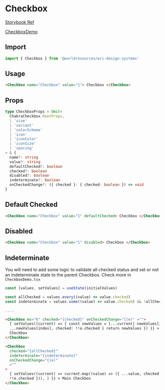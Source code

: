 # Checkbox

[Storybook Ref](https://wri.github.io/wri-design-systems/?path=/docs/controls-checkbox--docs)

[CheckboxDemo](https://github.com/wri/wri-design-systems/blob/main/src/components/Checkbox/CheckboxDemo.tsx)

## Import

```js
import { Checkbox } from '@worldresources/wri-design-systems'
```

## Usage

```html
<Checkbox name="Checkbox" value="1"> Checkbox </Checkbox>
```

## Props

```ts
type CheckboxProps = Omit<
  ChakraCheckbox.RootProps,
  | 'size'
  | 'variant'
  | 'colorScheme'
  | 'icon'
  | 'iconColor'
  | 'iconSize'
  | 'spacing'
> & {
  name?: string
  value?: string
  defaultChecked?: boolean
  checked?: boolean
  disabled?: boolean
  indeterminate?: boolean
  onCheckedChange?: ({ checked }: { checked: boolean }) => void
}
```

## Default Checked

```html
<Checkbox name="Checkbox" value="1" defaultChecked> Checkbox </Checkbox>
```

## Disabled

```html
<Checkbox name="Checkbox" value="1" disabled> Checkbox </Checkbox>
```

## Indeterminate

You will need to add some logic to validate all checked status and set or not an indeterminate state to the parent Checkbox. Check more in `CheckboxDemo.tsx`

```js
const [values, setValues] = useState(initialValues)

const allChecked = values.every((value) => value.checked)
const indeterminate = values.some((value) => value.checked) && !allChecked

....
```

```html
<Checkbox ms="6" checked="{checked}" onCheckedChange="{(e)" ="">
  { setValues((current) => { const newValues = [...current] newValues[index] = {
  ...newValues[index], checked: !!e.checked } return newValues }) }} > Item
  Checkbox
</Checkbox>
```

```html
<Checkbox
  checked="{allChecked}"
  indeterminate="{indeterminate}"
  onCheckedChange="{(e)"
  =""
>
  { setValues((current) => current.map((value) => ({ ...value, checked:
  !!e.checked })), ) }} > Main Checkbox
</Checkbox>
```
